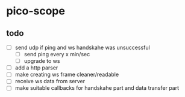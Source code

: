# pico-scope

## todo

- [ ] send udp if ping and ws handskahe was unsuccessful
	- [ ] send ping every x min/sec
	- [ ] upgrade to ws
- [ ] add a http parser
- [ ] make creating ws frame cleaner/readable
- [ ] receive ws data from server
- [ ] make suitable callbacks for handskahe part and data transfer part